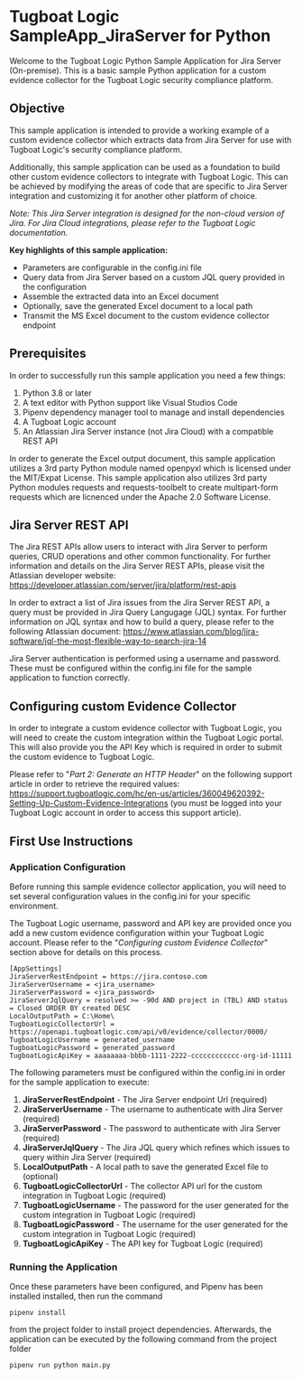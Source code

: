
# Tugboat Logic SampleApp_JiraServer for Python

Welcome to the Tugboat Logic Python Sample Application for Jira Server (On-premise). This is a basic sample Python application for a custom evidence collector for the Tugboat Logic security compliance platform.

## Objective

This sample application is intended to provide a working example of a custom evidence collector which extracts data from Jira Server for use with Tugboat Logic's security compliance platform.

Additionally, this sample application can be used as a foundation to build other custom evidence collectors to integrate with Tugboat Logic. This can be achieved by modifying the areas of code that are specific to Jira Server integration and customizing it for another other platform of choice.

*Note: This Jira Server integration is designed for the non-cloud version of Jira. For Jira Cloud integrations, please refer to the Tugboat Logic documentation.*

**Key highlights of this sample application:**
 - Parameters are configurable in the config.ini file
 - Query data from Jira Server based on a custom JQL query provided in the configuration    
 - Assemble the extracted data into an Excel document
 - Optionally, save the generated Excel document to a local path   
 - Transmit the MS Excel document to the custom evidence collector endpoint

## Prerequisites

In order to successfully run this sample application you need a few things:

1. Python 3.8 or later
2. A text editor with Python support like Visual Studios Code
3. Pipenv dependency manager tool to manage and install dependencies
4. A Tugboat Logic account
5. An Atlassian Jira Server instance (not Jira Cloud) with a compatible REST API

In order to generate the Excel output document, this sample application utilizes a 3rd party Python module named openpyxl which is licensed under the MIT/Expat License. This sample application also utilizes 3rd party Python modules requests and requests-toolbelt to create multipart-form requests which are licnenced under the Apache 2.0 Software License.



## Jira Server REST API

The Jira REST APIs allow users to interact with Jira Server to perform queries, CRUD operations and other common functionality. For further information and details on the Jira Server REST APIs, please visit the Atlassian developer website: https://developer.atlassian.com/server/jira/platform/rest-apis

In order to extract a list of Jira issues from the Jira Server REST API, a query must be provided in Jira Query Langugage (JQL) syntax. For further information on JQL syntax and how to build a query, please refer to the following Atlassian document: https://www.atlassian.com/blog/jira-software/jql-the-most-flexible-way-to-search-jira-14

Jira Server authentication is performed using a username and password. These must be configured within the config.ini file for the sample application to function correctly.

## Configuring custom Evidence Collector

In order to integrate a custom evidence collector with Tugboat Logic, you will need to create the custom integration within the Tugboat Logic portal. This will also provide you the API Key which is required in order to submit the custom evidence to Tugboat Logic. 

Please refer to "*Part 2: Generate an HTTP Header*" on the following support article in order to retrieve the required values: https://support.tugboatlogic.com/hc/en-us/articles/360049620392-Setting-Up-Custom-Evidence-Integrations (you must be logged into your Tugboat Logic account in order to access this support article).

## First Use Instructions

### Application Configuration

Before running this sample evidence collector application, you will need to set several configuration values in the config.ini for your specific environment.

The Tugboat Logic username, password and API key are provided once you add a new custom evidence configuration within your Tugboat Logic account. Please refer to the "*Configuring custom Evidence Collector*" section above for details on this process.


    [AppSettings]
	JiraServerRestEndpoint = https://jira.contoso.com
	JiraServerUsername = <jira_username>
	JiraServerPassword = <jira_password>
	JiraServerJqlQuery = resolved >= -90d AND project in (TBL) AND status = Closed ORDER BY created DESC
	LocalOutputPath = C:\Home\
	TugboatLogicCollectorUrl = https://openapi.tugboatlogic.com/api/v0/evidence/collector/0000/
	TugboatLogicUsername = generated_username
	TugboatLogicPassword = generated_password
	TugboatLogicApiKey = aaaaaaaa-bbbb-1111-2222-cccccccccccc-org-id-11111

The following parameters must be configured within the config.ini in order for the sample application to execute:

1. **JiraServerRestEndpoint** - The Jira Server endpoint Url (required)
2. **JiraServerUsername** - The username to authenticate with Jira Server (required)
3. **JiraServerPassword** - The password to authenticate with Jira Server (required)
4. **JiraServerJqlQuery** - The Jira JQL query which refines which issues to query within Jira Server (required)
5. **LocalOutputPath** - A local path to save the generated Excel file to (optional)
6. **TugboatLogicCollectorUrl** - The collector API url for the custom integration in Tugboat Logic (required)
7. **TugboatLogicUsername** - The password for the user generated for the custom integration in Tugboat Logic (required)
8. **TugboatLogicPassword** - The username for the user generated for the custom integration in Tugboat Logic (required)
9. **TugboatLogicApiKey** - The API key for Tugboat Logic (required)

### Running the Application
Once these parameters have been configured, and Pipenv has been installed installed, then run the command

	pipenv install
from the project folder to install project dependencies. Afterwards, the application can be executed by the following command from the project folder

	pipenv run python main.py